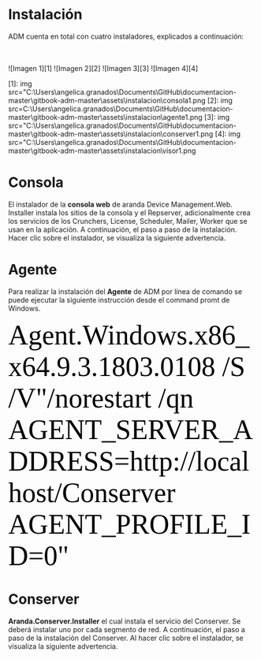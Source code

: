 # Instalación

ADM cuenta en total con cuatro instaladores, explicados a continuación:  

 <img src="" style = "margin: 10px;"/>
                                        
                                       

![Imagen 1][1]  ![Imagen 2][2] ![Imagen 3][3]  ![Imagen 4][4]

 [1]: img src="C:\Users\angelica.granados\Documents\GitHub\documentacion-master\gitbook-adm-master\assets\instalacion\consola1.png
 [2]: img src=C:\Users\angelica.granados\Documents\GitHub\documentacion-master\gitbook-adm-master\assets\instalacion\agente1.png 
 [3]: img src="C:\Users\angelica.granados\Documents\GitHub\documentacion-master\gitbook-adm-master\assets\instalacion\conserver1.png
 [4]: img src="C:\Users\angelica.granados\Documents\GitHub\documentacion-master\gitbook-adm-master\assets\instalacion\visor1.png


# Consola

El instalador de la **consola web** de aranda Device Management.Web. Installer instala los sitios de la consola y el Repserver, adicionalmente crea los servicios de los Crunchers, License, Scheduler, Mailer, Worker que se usan en la aplicación. A continuación, el paso a paso de la instalación. Hacer clic sobre el instalador, se visualiza la siguiente advertencia.

# Agente

Para realizar la instalación del **Agente** de ADM por línea de comando se puede ejecutar la siguiente instrucción desde el command promt de Windows.

<span style="color:#000; font-family: 'courrier'; font-size: 4em;">Agent.Windows.x86_x64.9.3.1803.0108 /S /V"/norestart /qn AGENT_SERVER_ADDRESS=http://localhost/Conserver AGENT_PROFILE_ID=0"</span>

# Conserver

**Aranda.Conserver.Installer** el cual instala el servicio del Conserver. Se deberá instalar uno por cada segmento de red. A continuación, el paso a paso de la instalación del Conserver. Al hacer clic sobre el instalador, se visualiza la siguiente advertencia.